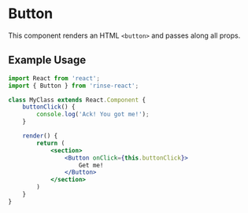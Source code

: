 # Button

This component renders an HTML `<button>` and passes along all props. 

## Example Usage

```jsx
import React from 'react';
import { Button } from 'rinse-react';

class MyClass extends React.Component {
	buttonClick() {
		console.log('Ack! You got me!');
	}

	render() {
		return (
			<section>
				<Button onClick={this.buttonClick}>
					Get me!
				</Button>
			</section>
		)
	}
}
```
